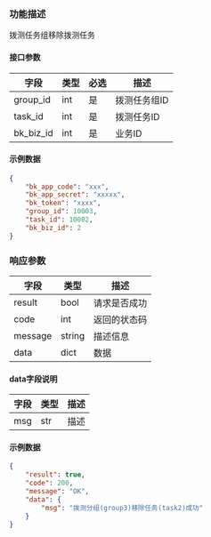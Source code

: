 ### 功能描述

拨测任务组移除拨测任务


#### 接口参数

| 字段          | 类型  | 必选 | 描述      |
|-------------|-----|----|---------|
| group_id    | int | 是  | 拨测任务组ID |
| task_id     | int | 是  | 拨测任务ID  |
| bk_biz_id   | int | 是  | 业务ID    |

#### 示例数据
```json
{
    "bk_app_code": "xxx",
    "bk_app_secret": "xxxxx",
    "bk_token": "xxxx",
    "group_id": 10003,
    "task_id": 10002,
    "bk_biz_id": 2
}
```

### 响应参数
| 字段    | 类型   | 描述         |
| ------- | ------ | ------------ |
| result  | bool   | 请求是否成功 |
| code    | int    | 返回的状态码 |
| message | string | 描述信息     |
| data    | dict   | 数据         |

####  data字段说明
| 字段         | 类型  | 描述 |
|:-----------|-----|----|
| msg        | str | 描述 |

#### 示例数据
```json
{
    "result": true,
    "code": 200,
    "message": "OK",
    "data": {
        "msg": "拨测分组(group3)移除任务(task2)成功"
    }
}
```
